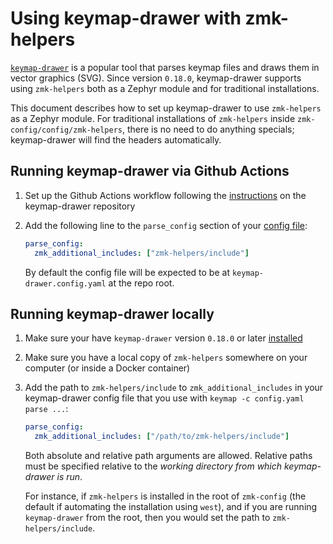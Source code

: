 # Using keymap-drawer with zmk-helpers

[`keymap-drawer`](https://github.com/caksoylar/keymap-drawer) is a popular tool that parses keymap
files and draws them in vector graphics (SVG). Since version `0.18.0`, keymap-drawer supports using
`zmk-helpers` both as a Zephyr module and for traditional installations.

This document describes how to set up keymap-drawer to use `zmk-helpers` as a Zephyr module. For
traditional installations of `zmk-helpers` inside `zmk-config/config/zmk-helpers`, there is no need
to do anything specials; keymap-drawer will find the headers automatically.

## Running keymap-drawer via Github Actions

1. Set up the Github Actions workflow following the
   [instructions](https://github.com/caksoylar/keymap-drawer#setting-up-an-automated-drawing-workflow)
   on the keymap-drawer repository

2. Add the following line to the `parse_config` section of your
   [config file](https://github.com/caksoylar/keymap-drawer#customization):

   ```yaml
   parse_config:
     zmk_additional_includes: ["zmk-helpers/include"]
   ```

   By default the config file will be expected to be at `keymap-drawer.config.yaml` at the repo root.

## Running keymap-drawer locally

1. Make sure your have `keymap-drawer` version `0.18.0` or later
   [installed](https://github.com/caksoylar/keymap-drawer#command-line-tool-installation)

2. Make sure you have a local copy of `zmk-helpers` somewhere on your computer (or inside a Docker
   container)

3. Add the path to `zmk-helpers/include` to `zmk_additional_includes` in your
   keymap-drawer config file that you use with `keymap -c config.yaml parse ...`:

   ```yaml
   parse_config:
     zmk_additional_includes: ["/path/to/zmk-helpers/include"]
   ```

   Both absolute and relative path arguments are allowed. Relative paths must be specified relative
   to the _working directory from which keymap-drawer is run_.

   For instance, if `zmk-helpers` is installed in the root of `zmk-config` (the default if
   automating the installation using `west`), and if you are running `keymap-drawer` from the root,
   then you would set the path to `zmk-helpers/include`.

